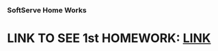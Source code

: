 ### SoftServe Home Works
# LINK TO SEE 1st HOMEWORK: [LINK](https://github.com/Maslyna/Java-Homework/tree/master/src/Homework1)
